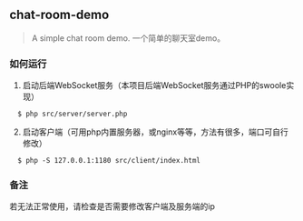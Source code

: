 ## chat-room-demo

> A simple chat room demo. 一个简单的聊天室demo。

### 如何运行

1. 启动后端WebSocket服务（本项目后端WebSocket服务通过PHP的swoole实现）

```
  $ php src/server/server.php
```

2. 启动客户端（可用php内置服务器，或nginx等等，方法有很多，端口可自行修改）

```
  $ php -S 127.0.0.1:1180 src/client/index.html
```

### 备注

若无法正常使用，请检查是否需要修改客户端及服务端的ip